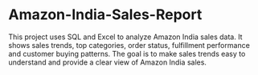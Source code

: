 # Amazon-India-Sales-Report
This project uses SQL and Excel to analyze Amazon India sales data. It shows sales trends, top categories, order status, fulfillment performance and customer buying patterns. The goal is to make sales trends easy to understand and provide a clear view of Amazon India sales.
